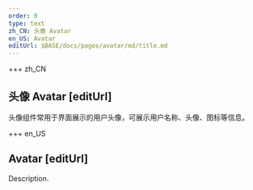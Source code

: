 ```yaml
---
order: 0
type: text
zh_CN: 头像 Avatar
en_US: Avatar
editUrl: $BASE/docs/pages/avatar/md/title.md
---
```


+++  zh_CN 
## 头像 Avatar [editUrl]  
头像组件常用于界面展示的用户头像，可展示用户名称、头像、图标等信息。

+++  en_US 
## Avatar [editUrl] 
 Description.